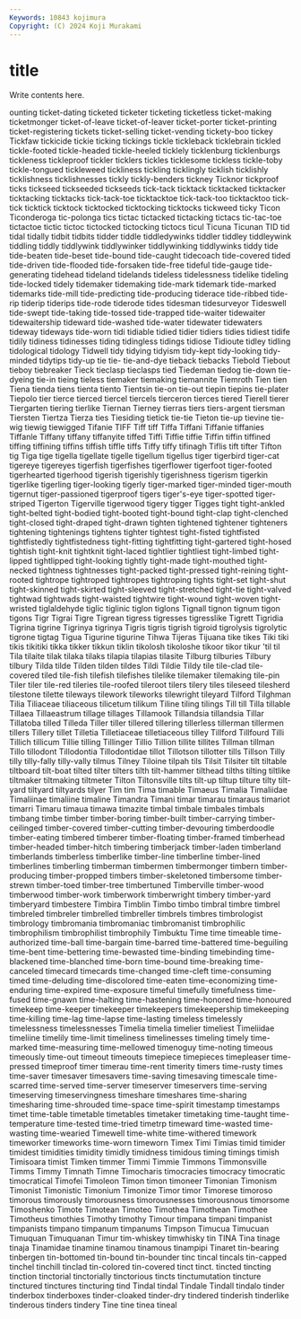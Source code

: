 ```yaml
---
Keywords: 10843 kojimura
Copyright: (C) 2024 Koji Murakami
---
```


# title

Write contents here.



ounting ticket-dating ticketed ticketer ticketing ticketless ticket-making
ticketmonger ticket-of-leave ticket-of-leaver ticket-porter ticket-printing ticket-registering tickets ticket-selling ticket-vending tickety-boo
tickey Tickfaw tickicide tickie ticking tickings tickle tickleback ticklebrain tickled
tickle-footed tickle-headed tickle-heeled ticklely ticklenburg ticklenburgs tickleness tickleproof tickler ticklers
tickles ticklesome tickless tickle-toby tickle-tongued tickleweed tickliness tickling ticklingly ticklish
ticklishly ticklishness ticklishnesses tickly tickly-benders tickney Ticknor tickproof ticks tickseed
tickseeded tickseeds tick-tack ticktack ticktacked ticktacker ticktacking ticktacks tick-tack-toe ticktacktoe
tick-tack-too ticktacktoo tick-tick ticktick ticktock ticktocked ticktocking ticktocks tickweed ticky
Ticon Ticonderoga tic-polonga tics tictac tictacked tictacking tictacs tic-tac-toe tictactoe
tictic tictoc tictocked tictocking tictocs ticul Ticuna Ticunan TID tid
tidal tidally tidbit tidbits tidder tiddle tiddledywinks tiddler tiddley tiddleywink
tiddling tiddly tiddlywink tiddlywinker tiddlywinking tiddlywinks tiddy tide tide-beaten tide-beset
tide-bound tide-caught tidecoach tide-covered tided tide-driven tide-flooded tide-forsaken tide-free tideful
tide-gauge tide-generating tidehead tideland tidelands tideless tidelessness tidelike tideling tide-locked
tidely tidemaker tidemaking tide-mark tidemark tide-marked tidemarks tide-mill tide-predicting tide-producing
tiderace tide-ribbed tide-rip tiderip tiderips tide-rode tiderode tides tidesman tidesurveyor
Tideswell tide-swept tide-taking tide-tossed tide-trapped tide-waiter tidewaiter tidewaitership tideward tide-washed
tide-water tidewater tidewaters tideway tideways tide-worn tidi tidiable tidied tidier
tidiers tidies tidiest tidife tidily tidiness tidinesses tiding tidingless tidings
tidiose Tidioute tidley tidling tidological tidology Tidwell tidy tidying tidyism
tidy-kept tidy-looking tidy-minded tidytips tidy-up tie tie- tie-and-dye tieback tiebacks
Tiebold Tiebout tieboy tiebreaker Tieck tieclasp tieclasps tied Tiedeman tiedog
tie-down tie-dyeing tie-in tieing tieless tiemaker tiemaking tiemannite Tiemroth Tien
tien Tiena tienda tiens tienta tiento Tientsin tie-on tie-out tiepin
tiepins tie-plater Tiepolo tier tierce tierced tiercel tiercels tierceron tierces
tiered Tierell tierer Tiergarten tiering tierlike Tiernan Tierney tierras tiers
tiers-argent tiersman Tiersten Tiertza Tierza ties Tiesiding tietick tie-tie Tieton
tie-up tievine tie-wig tiewig tiewigged Tifanie TIFF Tiff tiff Tiffa
Tiffani Tiffanie tiffanies Tiffanle Tiffany tiffany tiffanyite tiffed Tiffi Tiffie
tiffie Tiffin tiffin tiffined tiffing tiffining tiffins tiffish tiffle tiffs
Tiffy tiffy tifinagh Tiflis tift tifter Tifton tig Tiga tige
tigella tigellate tigelle tigellum tigellus tiger tigerbird tiger-cat tigereye tigereyes
tigerfish tigerfishes tigerflower tigerfoot tiger-footed tigerhearted tigerhood tigerish tigerishly tigerishness
tigerism tigerkin tigerlike tigerling tiger-looking tigerly tiger-marked tiger-minded tiger-mouth tigernut
tiger-passioned tigerproof tigers tiger's-eye tiger-spotted tiger-striped Tigerton Tigerville tigerwood tigery
tigger Tigges tight tight-ankled tight-belted tight-bodied tight-booted tight-bound tight-clap tight-clenched
tight-closed tight-draped tight-drawn tighten tightened tightener tighteners tightening tightenings tightens
tighter tightest tight-fisted tightfisted tightfistedly tightfistedness tight-fitting tightfitting tight-gartered tight-hosed
tightish tight-knit tightknit tight-laced tightlier tightliest tight-limbed tight-lipped tightlipped tight-looking
tightly tight-made tight-mouthed tight-necked tightness tightnesses tight-packed tight-pressed tight-reining tight-rooted
tightrope tightroped tightropes tightroping tights tight-set tight-shut tight-skinned tight-skirted tight-sleeved
tight-stretched tight-tie tight-valved tightwad tightwads tight-waisted tightwire tight-wound tight-woven tight-wristed
tiglaldehyde tiglic tiglinic tiglon tiglons Tignall tignon tignum tigon tigons
Tigr Tigrai Tigre Tigrean tigress tigresses tigresslike Tigrett Tigridia Tigrina
tigrine Tigrinya tigrinya Tigris tigris tigrish tigroid tigrolysis tigrolytic tigrone
tigtag Tigua Tigurine tigurine Tihwa Tijeras Tijuana tike tikes Tiki
tiki tikis tikitiki tikka tikker tikkun tiklin tikolosh tikoloshe tikoor
tikor tikur 'til til Tila tilaite tilak tilaka tilaks tilapia
tilapias tilasite Tilburg tilburies Tilbury tilbury Tilda tilde Tilden tilden
tildes Tildi Tildie Tildy tile tile-clad tile-covered tiled tile-fish tilefish
tilefishes tilelike tilemaker tilemaking tile-pin Tiler tiler tile-red tileries tile-roofed
tileroot tilers tilery tiles tileseed tilesherd tilestone tilette tileways tilework
tileworks tilewright tileyard Tilford Tilghman Tilia Tiliaceae tiliaceous tilicetum tilikum
Tiline tiling tilings Till till Tilla tillable Tillaea Tillaeastrum tillage
tillages Tillamook Tillandsia tillandsia Tillar Tillatoba tilled Tilleda Tiller tiller
tillered tillering tillerless tillerman tillermen tillers Tillery tillet Tilletia Tilletiaceae
tilletiaceous tilley Tillford Tillfourd Tilli Tillich tillicum Tillie tilling Tillinger
Tillio Tillion tillite tillites Tillman tillman Tillo tillodont Tillodontia Tillodontidae
tillot Tillotson tillotter tills Tillson Tilly tilly tilly-fally tilly-vally tilmus
Tilney Tiloine tilpah tils Tilsit Tilsiter tilt tiltable tiltboard tilt-boat
tilted tilter tilters tilth tilt-hammer tilthead tilths tilting tiltlike tiltmaker
tiltmaking tiltmeter Tilton Tiltonsville tilts tilt-up tiltup tilture tilty tilt-yard
tiltyard tiltyards tilyer Tim tim Tima timable Timaeus Timalia Timaliidae
Timaliinae timaliine timaline Timandra Timani timar timarau timaraus timariot timarri
Timaru timaua timawa timazite timbal timbale timbales timbals timbang timbe
timber timber-boring timber-built timber-carrying timber-ceilinged timber-covered timber-cutting timber-devouring timberdoodle timber-eating
timbered timberer timber-floating timber-framed timberhead timber-headed timber-hitch timbering timberjack timber-laden
timberland timberlands timberless timberlike timber-line timberline timber-lined timberlines timberling timberman
timbermen timbermonger timbern timber-producing timber-propped timbers timber-skeletoned timbersome timber-strewn timber-toed
timber-tree timbertuned Timberville timber-wood timberwood timber-work timberwork timberwright timbery timber-yard
timberyard timbestere Timbira Timblin Timbo timbo timbral timbre timbrel timbreled
timbreler timbrelled timbreller timbrels timbres timbrologist timbrology timbromania timbromaniac timbromanist
timbrophilic timbrophilism timbrophilist timbrophily Timbuktu Time time timeable time-authorized time-ball
time-bargain time-barred time-battered time-beguiling time-bent time-bettering time-bewasted time-binding timebinding time-blackened
time-blanched time-born time-bound time-breaking time-canceled timecard timecards time-changed time-cleft time-consuming
timed time-deluding time-discolored time-eaten time-economizing time-enduring time-expired time-exposure timeful timefully
timefulness time-fused time-gnawn time-halting time-hastening time-honored time-honoured timekeep time-keeper timekeeper
timekeepers timekeepership timekeeping time-killing time-lag time-lapse time-lasting timeless timelessly timelessness
timelessnesses Timelia timelia timelier timeliest Timeliidae timeliine timelily time-limit timeliness
timelinesses timeling timely time-marked time-measuring time-mellowed timenoguy time-noting timeous timeously
time-out timeout timeouts timepiece timepieces timepleaser time-pressed timeproof timer timerau
time-rent timerity timers time-rusty times time-saver timesaver timesavers time-saving timesaving
timescale time-scarred time-served time-server timeserver timeservers time-serving timeserving timeservingness timeshare
timeshares time-sharing timesharing time-shrouded time-space time-spirit timestamp timestamps timet time-table
timetable timetables timetaker timetaking time-taught time-temperature time-tested time-tried timetrp timeward
time-wasted time-wasting time-wearied Timewell time-white time-withered timework timeworker timeworks time-worn
timeworn Timex Timi Timias timid timider timidest timidities timidity timidly
timidness timidous timing timings timish Timisoara timist Timken timmer Timmi
Timmie Timmons Timmonsville Timms Timmy Timnath Timne Timocharis timocracies timocracy
timocratic timocratical Timofei Timoleon Timon timon timoneer Timonian Timonism Timonist
Timonistic Timonium Timonize Timor timor Timorese timoroso timorous timorously timorousness
timorousnesses timorousnous timorsome Timoshenko Timote Timotean Timoteo Timothea Timothean Timothee
Timotheus timothies Timothy timothy Timour timpana timpani timpanist timpanists timpano
timpanum timpanums Timpson Timucua Timucuan Timuquan Timuquanan Timur tim-whiskey timwhisky
tin TINA Tina tinage tinaja Tinamidae tinamine tinamou tinamous tinampipi
Tinaret tin-bearing tinbergen tin-bottomed tin-bound tin-bounder tinc tincal tincals tin-capped
tinchel tinchill tinclad tin-colored tin-covered tinct tinct. tincted tincting tinction
tinctorial tinctorially tinctorious tincts tinctumutation tincture tinctured tinctures tincturing tind
Tindal tindal Tindale Tindall tindalo tinder tinderbox tinderboxes tinder-cloaked tinder-dry
tindered tinderish tinderlike tinderous tinders tindery Tine tine tinea tineal
